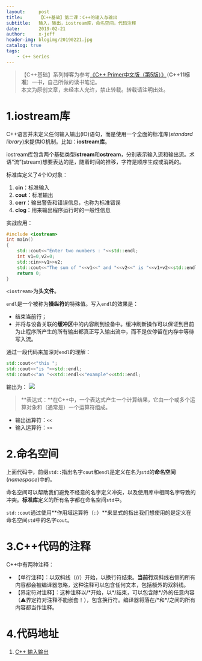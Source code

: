 ```yaml
---
layout:     post
title:      【C++基础】第二课：C++的输入与输出
subtitle:   输入，输出，iostream库，命名空间，代码注释
date:       2019-02-21
author:     x-jeff
header-img: blogimg/20190221.jpg
catalog: true
tags:
    - C++ Series
---
```

>【C++基础】系列博客为参考[《C++ Primer中文版（第5版）》](https://www.phei.com.cn/module/goods/wssd_content.jsp?bookid=37655)（**C++11标准**）一书，自己所做的读书笔记。  
>本文为原创文章，未经本人允许，禁止转载。转载请注明出处。

# 1.iostream库

C++语言并未定义任何输入输出(IO)语句，而是使用一个全面的标准库(*standard library*)来提供IO机制。比如：**iostream库**。

iostream库包含两个基础类型**istream**和**ostream**，分别表示输入流和输出流。术语“流”(stream)想要表达的是，随着时间的推移，字符是顺序生成或消耗的。

标准库定义了4个IO对象：

1. **cin**：标准输入
2. **cout**：标准输出
3. **cerr**：输出警告和错误信息，也称为标准错误
4. **clog**：用来输出程序运行时的一般性信息

实战应用：

```c++
#include <iostream>
int main()
{
    std::cout<<"Enter two numbers : "<<std::endl;
    int v1=0,v2=0;
    std::cin>>v1>>v2;
    std::cout<<"The sum of "<<v1<<" and "<<v2<<" is "<<v1+v2<<std::endl;
    return 0;
}
```

`<iostream>`为**头文件**。

`endl`是一个被称为**操纵符**的特殊值。写入`endl`的效果是：

* 结束当前行；
* 并将与设备关联的**缓冲区**中的内容刷到设备中。缓冲刷新操作可以保证到目前为止程序所产生的所有输出都真正写入输出流中，而不是仅停留在内存中等待写入流。

通过一段代码来加深对`endl`的理解：

```c++
std::cout<<"this ";
std::cout<<"is "<<std::endl;
std::cout<<"an "<<std::endl<<"example"<<std::endl;
```

输出为：
![](https://ws2.sinaimg.cn/large/006tKfTcly1g0ee5g6yiqj303q02qwef.jpg)

>**表达式：**在C++中，一个表达式产生一个计算结果，它由一个或多个运算对象和（通常是）一个运算符组成。

* 输出运算符：`<<`
* 输入运算符：`>>`

# 2.命名空间

上面代码中，前缀`std::`指出名字`cout`和`endl`是定义在名为`std`的**命名空间**(*namespace*)中的。

命名空间可以帮助我们避免不经意的名字定义冲突，以及使用库中相同名字导致的冲突。**标准库**定义的所有名字都在命名空间`std`中。

`std::cout`通过使用**作用域运算符（::）**来显式的指出我们想使用的是定义在命名空间`std`中的名字`cout`。

# 3.C++代码的注释

C++中有两种注释：

* 【单行注释】：以双斜线（//）开始，以换行符结束。**当前行**双斜线右侧的所有内容都会被编译器忽略，这种注释可以包含任何文本，包括额外的双斜线。
* 【界定符对注释】：这种注释以/\*开始，以\*/结束，可以包含除\*/外的任意内容（⚠️界定符对注释不能嵌套！），包含换行符。编译器将落在/\*和\*/之间的所有内容都当作注释。

# 4.代码地址

1. [C++ 输入输出](https://github.com/x-jeff/C_Code_Demo/tree/master/Demo2)